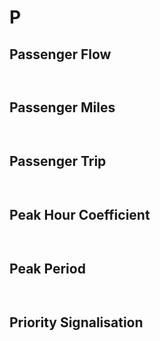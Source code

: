 # P

## Passenger Flow
```{tabbed} Definition


```

## Passenger Miles
```{tabbed} Definition


```

## Passenger Trip
```{tabbed} Definition


```

## Peak Hour Coefficient
```{tabbed} Definition


```

## Peak Period
```{tabbed} Definition


```

## Priority Signalisation
```{tabbed} Definition


```
